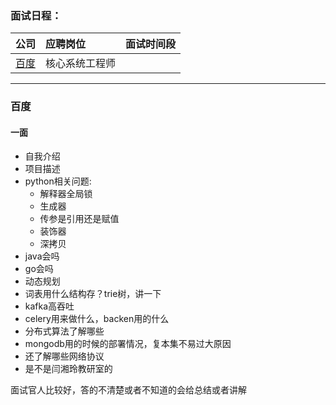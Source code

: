 ### **面试日程：** 
| 公司 | 应聘岗位 |面试时间段 |
| :------------- |:-------------|:-------------|
|[百度](#baidu) | 核心系统工程师 |   |

---
### <a id="baidu"> 百度 </a>
#### 一面
- 自我介绍
- 项目描述
- python相关问题:
    - 解释器全局锁
    - 生成器
    - 传参是引用还是赋值
    - 装饰器
    - 深拷贝
- java会吗
- go会吗
- 动态规划
- 词表用什么结构存？trie树，讲一下
- kafka高吞吐
- celery用来做什么，backen用的什么
- 分布式算法了解哪些
- mongodb用的时候的部署情况，复本集不易过大原因
- 还了解哪些网络协议
- 是不是闫湘玲教研室的

面试官人比较好，答的不清楚或者不知道的会给总结或者讲解
